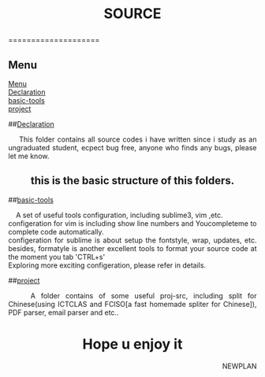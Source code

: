 # <p align="center">SOURCE</p>
====================

<a name="Menu"></a>
## Menu
[Menu](#Menu)</br>
[Declaration](#Declaration)</br>
[basic-tools](#basic-tools)</br>
[project](#project)</br>

<a name="Declaration"></a>
##[Declaration](#Menu)
<p align="justify">&nbsp;&nbsp;&nbsp;&nbsp;This folder contains all source codes i have written since i study as an ungraduated student, ecpect bug free, anyone who finds any bugs, please let me know.</p>

<h2 align="center">this is the basic structure of this folders.</h2>

<a name="basic-tools"></a>
##[basic-tools](#Menu)
<p align="justify">&nbsp;&nbsp;&nbsp;&nbsp;A set of useful tools configuration, including sublime3, vim ,etc. </br>
configeration for vim is including show line numbers and Youcompleteme to complete code automatically.</br>
configeration for sublime is about setup the fontstyle, wrap, updates, etc. besides, formatyle is another excellent tools to format your source code at the moment you tab 'CTRL+s' </br>
Exploring more exciting configeration, please refer in details.</p>

<a name="project"></a>
##[project](#Menu)
<p align="justify">&nbsp;&nbsp;&nbsp;&nbsp;A folder contains of some useful proj-src, including split for Chinese(using ICTCLAS and FCISO[a fast homemade spliter for Chinese]), PDF parser, email parser and etc..</p>

<h1 align="center"> Hope u enjoy it</h1>

<p align="right">NEWPLAN</p>
